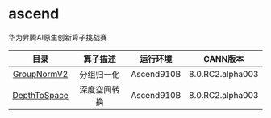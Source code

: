 # ascend
华为昇腾AI原生创新算子挑战赛

|     目录     |   算子描述   |  运行环境  |     CANN版本     |
| :----------: | :----------: | :--------: | :--------------: |
| [GroupNormV2](https://github.com/Yourealize/ascend/tree/main/DepthToSpace)  |  分组归一化  | Ascend910B | 8.0.RC2.alpha003 |
| [DepthToSpace](https://github.com/Yourealize/ascend/tree/main/GroupNormV2) | 深度空间转换 | Ascend910B | 8.0.RC2.alpha003 |
